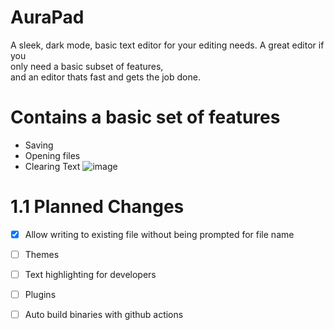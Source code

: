 # AuraPad
A sleek, dark mode, basic text editor for your editing needs. A great editor if you \
only need a basic subset of features, \
and an editor thats fast and gets the job done. 
# Contains a basic set of features
- Saving
- Opening files
- Clearing Text
![image](https://user-images.githubusercontent.com/92550746/151676976-c10189d4-ab4b-4fe8-81a9-8e019ca8de9a.png)
# 1.1 Planned Changes
- [X] Allow writing to existing file without being prompted for file name
- [ ] Themes
- [ ] Text highlighting for developers
- [ ] Plugins
- [ ] Auto build binaries with github actions

